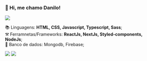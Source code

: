 ### 👋 Hi, me chamo Danilo!
<img src="https://i.postimg.cc/pLVkwgRc/images-2022-02-23-T161425-323-removebg-preview.png" >

 📚 Linguagens: **HTML, CSS, Javascript, Typescript, Sass**; <br>
 ⚒️ Ferramnetas/Frameworks: **ReactJs, NextJs, Styled-components, NodeJs**; <br>
 🔋 Banco de dados: Mongodb, Firebase;

  
<div>
  <a href = "mailto:dan.oliveira883@gmail.com"><img src="https://img.shields.io/badge/Gmail-D14836?style=for-the-badge&logo=gmail&logoColor=white" target="_blank"></a>
  <a href="https://www.linkedin.com/in/danilo-oliveira01" target="_blank"><img src="https://img.shields.io/badge/-LinkedIn-%230077B5?style=for-the-badge&logo=linkedin&logoColor=white" target="_blank"></a> 
</div>
  
  
